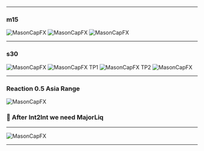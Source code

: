 ___
### m15
![MasonCapFX](https://www.tradingview.com/x/9R23hcaW/ "MasonCapFX")
![MasonCapFX](https://www.tradingview.com/x/in7F5JXm/ "MasonCapFX")
![MasonCapFX](https://www.tradingview.com/x/NQsXQFQS/ "MasonCapFX")
___
### s30
![MasonCapFX](https://www.tradingview.com/x/eQJY3NRq/ "MasonCapFX")
![MasonCapFX](https://www.tradingview.com/x/2tAyYBMQ/ "MasonCapFX")
TP1
![MasonCapFX](https://www.tradingview.com/x/MIG7Gsk0/ "MasonCapFX")
TP2
![MasonCapFX](https://www.tradingview.com/x/nsnZ23jb/ "MasonCapFX")
___
### Reaction 0.5 Asia Range
![MasonCapFX](https://www.tradingview.com/x/Xu4WjcCT/ "MasonCapFX")
### 🔴 After Int2Int we need MajorLiq
___
![MasonCapFX](https://www.tradingview.com/x/h9oOK4dh/ "MasonCapFX")
___
